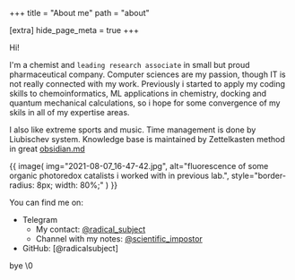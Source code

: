 +++
title = "About me"
path = "about"

[extra]
hide_page_meta = true
+++

Hi!

I'm a chemist and `leading research associate` in small but proud pharmaceutical company. 
Computer sciences are my passion, though IT is not really connected with my work. 
Previously i started to apply my coding skills to chemoinformatics, ML applications in chemistry, docking and quantum mechanical calculations, so i hope for some convergence of my skils in all of my expertise areas.
<!-- 
[`rust-lang/rust`]: https://github.com/rust-lang/rust
[`teloxide`]: https://github.com/teloxide -->

I also like extreme sports and music.
Time management is done by Liubischev system.
Knowledge base is maintained by Zettelkasten method in great [obsidian.md]

[obsidian.md]: https://obsidian.md/

{{ 
  image(
      img="2021-08-07_16-47-42.jpg", 
      alt="fluorescence of some organic photoredox catalists i worked with in previous lab.", 
      style="border-radius: 8px; width: 80%;"
  )
}}

You can find me on:

- Telegram
  - My contact: [@radical_subject]
  - Channel with my notes: [@scientific_impostor]
- GitHub: [@radicalsubject]

[@radical_subject]: https://t.me/radical_subject
[@scientific_impostor]: https://t.me/scientific_impostor

bye \0
